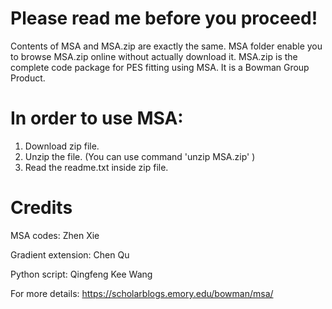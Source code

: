 # Please read me before you proceed!

Contents of MSA and MSA.zip are exactly the same. MSA folder enable you to browse MSA.zip online without actually download it. MSA.zip is the complete code package for PES fitting using MSA. It is a Bowman Group Product. 

# In order to use MSA:

1. Download zip file.
2. Unzip the file. (You can use command 'unzip MSA.zip' )
3. Read the readme.txt inside zip file.


# Credits
MSA codes: Zhen Xie

Gradient extension: Chen Qu

Python script: Qingfeng Kee Wang


For more details: https://scholarblogs.emory.edu/bowman/msa/
